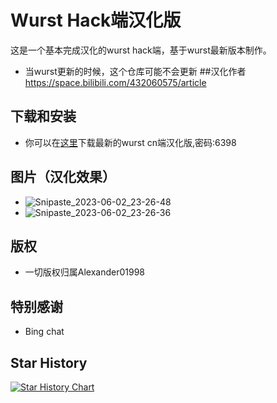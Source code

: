 # Wurst Hack端汉化版

这是一个基本完成汉化的wurst hack端，基于wurst最新版本制作。
- 当wurst更新的时候，这个仓库可能不会更新
##汉化作者
https://space.bilibili.com/432060575/article
## 下载和安装

- 你可以在[这里](https://wwfb.lanzoue.com/b032gu5re)下载最新的wurst cn端汉化版,密码:6398
## 图片（汉化效果）
- ![Snipaste_2023-06-02_23-26-48](https://github.com/dingzhen-vape/wurst_cn/assets/75886707/4e6f4350-aaf6-410b-88eb-23a221df6090)
- ![Snipaste_2023-06-02_23-26-36](https://github.com/dingzhen-vape/wurst_cn/assets/75886707/08332701-bd9e-40ab-8b60-4623c0835325)
## 版权
- 一切版权归属Alexander01998
## 特别感谢
- Bing chat
## Star History

[![Star History Chart](https://api.star-history.com/svg?repos=dingzhen-vape/WurstCN&type=Timeline)](https://star-history.com/#dingzhen-vape/WurstCN&Timeline)
